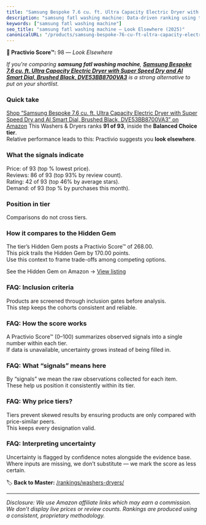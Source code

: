 ```yaml
---
title: "Samsung Bespoke 7.6 cu. ft. Ultra Capacity Electric Dryer with Super Speed Dry and AI Smart Dial, Brushed Black, DVE53BB8700VA3"
description: "samsung fatl washing machine: Data-driven ranking using the Practivio Score™. Positioned by quality, value, demand, findability, momentum."
keywords: ["samsung fatl washing machine"]
seo_title: "samsung fatl washing machine — Look Elsewhere (2025)"
canonicalURL: "/products/samsung-bespoke-76-cu-ft-ultra-capacity-electric-dryer-with-super-speed-dry-and-ai-smart-dial-brushed-black-dve53bb8700va3-B0CKNCNN3C/"
---
```


**🚫 Practivio Score™:** 98 — _Look Elsewhere_


*If you're comparing **samsung fatl washing machine**, **[Samsung Bespoke 7.6 cu. ft. Ultra Capacity Electric Dryer with Super Speed Dry and AI Smart Dial, Brushed Black, DVE53BB8700VA3](https://www.amazon.com/dp/B0CKNCNN3C?tag=practivio-20)** is a strong alternative to put on your shortlist.*
### Quick take
[Shop “Samsung Bespoke 7.6 cu. ft. Ultra Capacity Electric Dryer with Super Speed Dry and AI Smart Dial, Brushed Black, DVE53BB8700VA3” on Amazon](https://www.amazon.com/dp/B0CKNCNN3C?tag=practivio-20)
This Washers & Dryers ranks **91 of 93**, inside the **Balanced Choice tier**.  
Relative performance leads to this: Practivio suggests you **look elsewhere**.

### What the signals indicate
Price:  of 93 (top % lowest price).  
Reviews: 86 of 93 (top 93% by review count).  
Rating: 42 of 93 (top 46% by average stars).  
Demand:  of 93 (top % by purchases this month).

### Position in tier
Comparisons do not cross tiers.

### How it compares to the Hidden Gem
The tier’s Hidden Gem posts a Practivio Score™ of 268.00.  
This pick trails the Hidden Gem by 170.00 points.  
Use this context to frame trade-offs among competing options.  

See the Hidden Gem on Amazon → [View listing](https://www.amazon.com/dp/B097H2FVNZ?tag=practivio-20)

### FAQ: Inclusion criteria
Products are screened through inclusion gates before analysis.  
This step keeps the cohorts consistent and reliable.

### FAQ: How the score works
A Practivio Score™ (0–100) summarizes observed signals into a single number within each tier.  
If data is unavailable, uncertainty grows instead of being filled in.

### FAQ: What “signals” means here
By “signals” we mean the raw observations collected for each item.  
These help us position it consistently within its tier.

### FAQ: Why price tiers?
Tiers prevent skewed results by ensuring products are only compared with price-similar peers.  
This keeps every designation valid.

### FAQ: Interpreting uncertainty
Uncertainty is flagged by confidence notes alongside the evidence base.  
Where inputs are missing, we don’t substitute — we mark the score as less certain.


🏷️ **Back to Master:** [/rankings/washers-dryers/](/rankings/washers-dryers/)

---
_Disclosure: We use Amazon affiliate links which may earn a commission. We don’t display live prices or review counts. Rankings are produced using a consistent, proprietary methodology._
